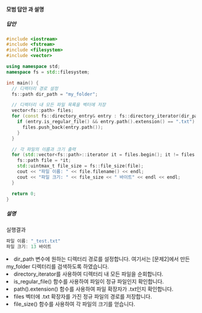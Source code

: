 #### 모범 답안 과 설명
##### 답안
```cpp
#include <iostream>
#include <fstream>
#include <filesystem>
#include <vector>

using namespace std;
namespace fs = std::filesystem;

int main() {
  // 디렉터리 경로 설정
  fs::path dir_path = "my_folder";

  // 디렉터리 내 모든 파일 목록을 벡터에 저장
  vector<fs::path> files;
  for (const fs::directory_entry& entry : fs::directory_iterator(dir_path)) {
    if (entry.is_regular_file() && entry.path().extension() == ".txt") {
      files.push_back(entry.path());
    }
  }

  // 각 파일의 이름과 크기 출력
  for (std::vector<fs::path>::iterator it = files.begin(); it != files.end(); ++it) {
    fs::path file = *it;
    std::uintmax_t file_size = fs::file_size(file);
    cout << "파일 이름: " << file.filename() << endl;
    cout << "파일 크기: " << file_size << " 바이트" << endl << endl;
  }

  return 0;
}
```

##### 설명
실행결과
```cpp
파일 이름: "_test.txt"
파일 크기: 13 바이트
```

<li>dir_path 변수에 원하는 디렉터리 경로를 설정합니다. 여기서는 [문제2]에서 만든 my_folder 디렉터리를 검색하도록 하였습니다.</li>
<li>directory_iterator를 사용하여 디렉터리 내 모든 파일을 순회합니다.</li>
<li>is_regular_file() 함수를 사용하여 파일이 정규 파일인지 확인합니다.</li>
<li>path().extension() 함수를 사용하여 파일 확장자가 .txt인지 확인합니다.</li>
<li>files 벡터에 .txt 확장자를 가진 정규 파일의 경로를 저장합니다.</li>
<li>file_size() 함수를 사용하여 각 파일의 크기를 얻습니다.</li>